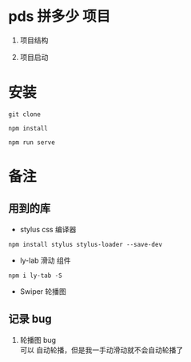 # pds 拼多少 项目

1. 项目结构

2. 项目启动

# 安装

```node
git clone

npm install

npm run serve
```

# 备注

## 用到的库

- stylus  css 编译器
```node
npm install stylus stylus-loader --save-dev
```
- ly-lab 滑动 组件
```node
npm i ly-tab -S
```

- Swiper 轮播图


## 记录 bug
1. 轮播图 bug  
    可以 自动轮播，但是我一手动滑动就不会自动轮播了